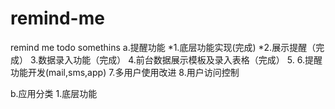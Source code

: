 # remind-me
remind me todo somethins
a.提醒功能
	*1.底层功能实现(完成)
	*2.展示提醒（完成）
	3.数据录入功能（完成）
	4.前台数据展示模板及录入表格（完成）
	5.
	6.提醒功能开发(mail,sms,app)
	7.多用户使用改进
	8.用户访问控制
	
b.应用分类
	1.底层功能
